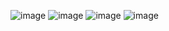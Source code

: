 ![image](https://github.com/rolando1803/bigdata/assets/55965131/b4cd2eb1-40af-4d38-ac0c-19bd65f93a6f)
![image](https://github.com/rolando1803/bigdata/assets/55965131/b62112cf-7c4f-4fd3-856e-93f73af1e511)
![image](https://github.com/rolando1803/bigdata/assets/55965131/14484118-215d-4879-a8fb-be2e762e367d)
![image](https://github.com/rolando1803/bigdata/assets/55965131/28856e84-3ef9-4500-92f2-b74bf6460cff)
